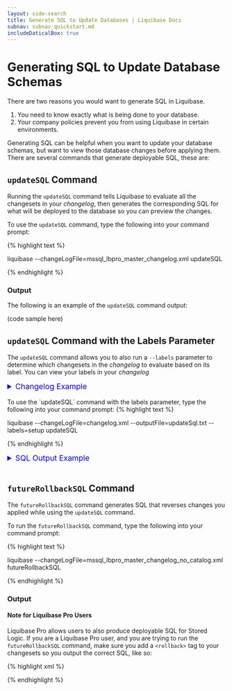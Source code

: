```yaml
---
layout: side-search
title: Generate SQL to Update Databases | Liquibase Docs
subnav: subnav_quickstart.md
includeDaticalBox: true
---
```


# Generating SQL to Update Database Schemas
There are two reasons you would want to generate SQL in Liquibase.
1. You need to know exactly what is being done to your database.
2. Your company policies prevent you from using Liquibase in certain environments.

Generating SQL can be helpful when you want to update your database schemas, but want to view those database changes before applying them. There are several commands that generate deployable SQL, these are:

## `updateSQL` Command
Running the `updateSQL` command tells Liquibase to evaluate all the changesets in your *changelog*, then generates the corresponding SQL for what will be deployed to the database so you can preview the changes.

To use the `updateSQL` command, type the following into your command prompt:

{% highlight text %}

liquibase --changeLogFile=mssql_lbpro_master_changelog.xml updateSQL

{% endhighlight %}
<br>

### Output
The following is an example of the `updateSQL` command output:

(code sample here)

## `updateSQL` Command with the Labels Parameter
The `updateSQL` command allows you to also run a `--labels` parameter to determine which changesets in the *changelog* to evaluate based on its label. You can view your labels in your *changelog*

<details>
<summary style="font-size:125%;color:blue;">Changelog Example</summary>
<br>
{% highlight xml %}

<?xml version="1.1" encoding="UTF-8" standalone="no"?>
<databaseChangeLog xmlns="http://www.liquibase.org/xml/ns/dbchangelog"  
  xmlns:ext="http://www.liquibase.org/xml/ns/dbchangelog-ext"  
  xmlns:xsi="http://www.w3.org/2001/XMLSchema-instance" 
  xmlns:pro="http://www.liquibase.org/xml/ns/pro"
  xsi:schemaLocation="http://www.liquibase.org/xml/ns/dbchangelog-ext http://www.liquibase.org/xml/ns/dbchangelog/dbchangelog-ext.xsd 
  http://www.liquibase.org/xml/ns/dbchangelog http://www.liquibase.org/xml/ns/dbchangelog/dbchangelog-3.6.xsd
  http://www.liquibase.org/xml/ns/pro http://www.liquibase.org/xml/ns/pro/liquibase-pro-3.8.xsd">

<!-- SETUP: Create tables and function for other objects to use. -->
  <changeSet author="Liquibase Pro User"  id="1::createTableforSynonym-proschema" labels="setup" objectQuotingStrategy="QUOTE_ALL_OBJECTS">
    <createTable schemaName="proschema" tableName="primary_table">
      <column name="name" type="CHAR(20)"/>
    </createTable>
  </changeSet>

  <changeSet author="Liquibase Pro User" id="2::createTableforView-proschema" labels="setup" objectQuotingStrategy="QUOTE_ALL_OBJECTS">
    <createTable schemaName="proschema" tableName="account">
      <column name="acct_num" type="NUMBER(20,0)"/>
      <column name="amoount" type="NUMBER(10,2)"/>
    </createTable>
  </changeSet>

  <changeSet author="Liquibase Pro User" id="3::createTableforCC-proschema" labels="setup" objectQuotingStrategy="QUOTE_ALL_OBJECTS">
    <createTable schemaName="proschema" tableName="suppliers">
      <column name="supplier_id" type="NUMBER(4, 0)"/>
      <column name="supplier_name" type="VARCHAR2(50 BYTE)"/>
    </createTable>
  </changeSet>

  <changeSet author="Liquibase Pro User" id="4::functionForTrigger" objectQuotingStrategy="QUOTE_ALL_OBJECTS" labels="setup">
    <pro:createFunction path="sql/postgres_setup_function.sql" functionName="canned_spam" schemaName="proschema"/>
    <rollback>
      <sqlFile endDelimiter=";" path="sql/postgres_setup_rollback.sql" splitStatements="true" stripComments="true"/>
    </rollback>
  </changeSet>         

  <!--SYNONYM - Not supported in Postgres Community -->

  <!-- VIEW -->
  <!-- Views are not coming from the Pro extension, but exist in Community, and we should validate view changes work after our changes. -->    
  <changeSet author="Liquibase Pro User" id="1::createView-PROSCHEMA" objectQuotingStrategy="QUOTE_ALL_OBJECTS" labels="createView,lbl-view">
    <createView fullDefinition="true" path="sql/postgres_master_view.sql" schemaName="proschema" viewName="view1"/>
  </changeSet>

  <changeSet author="Liquibase Pro User" id="2::dropView-proschema" labels="dropView,lbl-view">
    <dropView viewName="view1" schemaName="proschema"/>
  </changeSet>

  <!-- PROCEDURE -->
  <!-- Procedures are not coming from the Pro extension, but exist in Community, and we should validate procedure changes work after our changes. -->    
  <changeSet author="Liquibase Pro User" id="1::createProc-proschema" objectQuotingStrategy="QUOTE_ALL_OBJECTS" labels="createProcedure,lbl-proc">
    <createProcedure path="sql/postgres_master_proc.sql" procedureName="simple_proc" schemaName="proschema"/>
  </changeSet>

  <changeSet author="Liquibase Pro User" id="2::dropProc-proschema" labels="dropProcedure,lbl-proc">
    <dropProcedure procedureName="simple_proc" schemaName="proschema"/>
  </changeSet>  

  <!-- FUNCTION -->
  <changeSet author="Liquibase Pro User" id="1::createFunction-proschema" objectQuotingStrategy="QUOTE_ALL_OBJECTS" labels="createFunction,rollbackFunction, lbl-func">
    <pro:createFunction functionName="last_updated" path="sql/postgres_master_function.sql" schemaName="proschema"/>
    <rollback>
      <sqlFile endDelimiter=";" path="sql/postgres_master_rollback.sql" splitStatements="true" stripComments="true"/>
    </rollback>
  </changeSet>

  <changeSet author="Liquibase Pro User" id="2::dropFunc-proschema" labels="dropFunction,lbl-func">
    <pro:dropFunction functionName="last_updated" schemaName="proschema"/>
  </changeSet>  

  <!-- TRIGGER -->  
  <changeSet author="Liquibase Pro User" id="1::addTrigger-proschema" objectQuotingStrategy="QUOTE_ALL_OBJECTS" labels="createTrigger,lbl-trg">
    <pro:createTrigger disabled="false" path="sql/postgres_master_trigger.sql" schemaName="proschema" tableName="primary_table" triggerName="dinner_time"/>
  </changeSet>

  <changeSet author="Liquibase Pro User" id="2::disableTrigger-proschema" labels="disableTrigger,lbl-trig">
    <pro:disableTrigger triggerName="dinner_time" tableName="primary_table" schemaName="proschema"/>
  </changeSet>

  <changeSet author="Liquibase Pro User" id="3::enableTrigger-proschema" labels="enableTrigger,lbl-trig">
    <pro:enableTrigger triggerName="dinner_time" tableName="primary_table" schemaName="proschema"/>
  </changeSet>

  <changeSet author="Liquibase Pro User" id="4::renameTrigger-proschema" labels="renameTrigger,lbl-trg">
    <pro:renameTrigger oldTriggerName="dinner_time" newTriggerName="midnight_snack" tableName="primary_table" schemaName="proschema"/>
  </changeSet>  

  <changeSet author="Liquibase Pro User" id="5::dropTrigger-proschema" labels="dropTrigger,lbl-trg">
    <pro:dropTrigger triggerName="midnight_snack" schemaName="proschema" tableName="primary_table"/>
  </changeSet>

  <!-- CHECK CONSTRAINT -->
  <!-- disable/enableCheckConstraint are not supported on Postgres. -->
  <changeSet author="Liquibase Pro User" id="1::addCC-proschema" objectQuotingStrategy="QUOTE_ALL_OBJECTS" labels="addCheckConstraint,lbl-cc">
    <pro:addCheckConstraint constraintName="check_supplier_id" schemaName="proschema" disabled="false" tableName="suppliers">supplier_id BETWEEN 100 and 9999</pro:addCheckConstraint>
  </changeSet>  

  <changeSet author="Liquibase Pro User" id="4::dropCC-PROSCHEMA" labels="dropCheckConstraint,lbl-cc">
    <pro:dropCheckConstraint constraintName="check_supplier_id" tableName="suppliers" schemaName="proschema"/>
  </changeSet>    

</databaseChangeLog>

{% endhighlight %}
</details>
<br>
To use the `updateSQL` command with the labels parameter, type the following into your command prompt:
{% highlight text %}

liquibase --changeLogFile=changelog.xml --outputFile=updateSql.txt --labels=setup updateSQL

{% endhighlight %}
<br>

<details>
<summary style="font-size:125%;color:blue;">SQL Output Example</summary>
The following is an example of the `updateSQL` command output with the labels parameter enabled:

{% highlight sql %}

-- *********************************************************************
-- Update Database Script
-- *********************************************************************
-- Change Log: changelog.xml
-- Ran at: 11/12/19 3:48 PM
-- Against: jenkinsci@jdbc:postgresql://localhost:5432/jenkinsci
-- Liquibase version: 3.8.1-local-SNAPSHOT
-- *********************************************************************

-- Create Database Lock Table
CREATE TABLE public.databasechangeloglock (ID INTEGER NOT NULL, LOCKED BOOLEAN NOT NULL, LOCKGRANTED TIMESTAMP WITHOUT TIME ZONE, LOCKEDBY VARCHAR(255), CONSTRAINT DATABASECHANGELOGLOCK_PKEY PRIMARY KEY (ID));

-- Initialize Database Lock Table
DELETE FROM public.databasechangeloglock;

INSERT INTO public.databasechangeloglock (ID, LOCKED) VALUES (1, FALSE);

-- Lock Database
UPDATE public.databasechangeloglock SET LOCKED = TRUE, LOCKEDBY = '172.18.0.1 (172.18.0.1)', LOCKGRANTED = '2019-11-12 15:48:30.445' WHERE ID = 1 AND LOCKED = FALSE;

-- Create Database Change Log Table
CREATE TABLE public.databasechangelog (ID VARCHAR(255) NOT NULL, AUTHOR VARCHAR(255) NOT NULL, FILENAME VARCHAR(255) NOT NULL, DATEEXECUTED TIMESTAMP WITHOUT TIME ZONE NOT NULL, ORDEREXECUTED INTEGER NOT NULL, EXECTYPE VARCHAR(10) NOT NULL, MD5SUM VARCHAR(35), DESCRIPTION VARCHAR(255), COMMENTS VARCHAR(255), TAG VARCHAR(255), LIQUIBASE VARCHAR(20), CONTEXTS VARCHAR(255), LABELS VARCHAR(255), DEPLOYMENT_ID VARCHAR(10));

-- Changeset changelog.xml::1::createTableforSynonym-proschema::Liquibase Pro User
CREATE TABLE "proschema"."primary_table" ("name" CHAR(20));

INSERT INTO public.databasechangelog (ID, AUTHOR, FILENAME, DATEEXECUTED, ORDEREXECUTED, MD5SUM, DESCRIPTION, COMMENTS, EXECTYPE, CONTEXTS, LABELS, LIQUIBASE, DEPLOYMENT_ID) VALUES ('1::createTableforSynonym-proschema', 'Liquibase Pro User', 'changelog.xml', NOW(), 1, '8:2e63963bef0a14594b566e06c3eabe2d', 'createTable tableName=primary_table', '', 'EXECUTED', NULL, 'setup', '3.8.1-local-SNP', '3595312173');

-- Changeset changelog.xml::2::createTableforView-proschema::Liquibase Pro User
CREATE TABLE "proschema"."account" ("acct_num" numeric(20, 0), "amoount" numeric(10, 2));

INSERT INTO public.databasechangelog (ID, AUTHOR, FILENAME, DATEEXECUTED, ORDEREXECUTED, MD5SUM, DESCRIPTION, COMMENTS, EXECTYPE, CONTEXTS, LABELS, LIQUIBASE, DEPLOYMENT_ID) VALUES ('2::createTableforView-proschema', 'Liquibase Pro User', 'changelog.xml', NOW(), 2, '8:344a50de118d3db500c0b28b76e14e81', 'createTable tableName=account', '', 'EXECUTED', NULL, 'setup', '3.8.1-local-SNP', '3595312173');

-- Changeset changelog.xml::3::createTableforCC-proschema::Liquibase Pro User
CREATE TABLE "proschema"."suppliers" ("supplier_id" numeric(4, 0), "supplier_name" VARCHAR(50));

INSERT INTO public.databasechangelog (ID, AUTHOR, FILENAME, DATEEXECUTED, ORDEREXECUTED, MD5SUM, DESCRIPTION, COMMENTS, EXECTYPE, CONTEXTS, LABELS, LIQUIBASE, DEPLOYMENT_ID) VALUES ('3::createTableforCC-proschema', 'Liquibase Pro User', 'changelog.xml', NOW(), 3, '8:19236a09a645a2fecd0707b7e3efe4c1', 'createTable tableName=suppliers', '', 'EXECUTED', NULL, 'setup', '3.8.1-local-SNP', '3595312173');

-- Changeset changelog.xml::4::functionForTrigger::Liquibase Pro User
SET SEARCH_PATH=proschema;

CREATE OR REPLACE FUNCTION "proschema".canned_spam()
    RETURNS trigger
    SET SCHEMA 'proschema'
    AS $$
        BEGIN
            RAISE NOTICE 'Canned Spam in a frying pan: ick';
            RETURN NEW;
        END ;
    $$
LANGUAGE plpgsql;

INSERT INTO public.databasechangelog (ID, AUTHOR, FILENAME, DATEEXECUTED, ORDEREXECUTED, MD5SUM, DESCRIPTION, COMMENTS, EXECTYPE, CONTEXTS, LABELS, LIQUIBASE, DEPLOYMENT_ID) VALUES ('4::functionForTrigger', 'Liquibase Pro User', 'changelog.xml', NOW(), 4, '8:d26a1492fbf2b697a634dad498a87096', 'createFunction functionName=canned_spam', '', 'EXECUTED', NULL, 'setup', '3.8.1-local-SNP', '3595312173');

-- Release Database Lock
UPDATE public.databasechangeloglock SET LOCKED = FALSE, LOCKEDBY = NULL, LOCKGRANTED = NULL WHERE ID = 1;

{% endhighlight %}
</details>
<br>

## `futureRollbackSQL` Command
The `futureRollbackSQL` command generates SQL that reverses changes you applied while using the `updateSQL` command.

To run the `futureRollbackSQL` command, type the following into your command prompt:

{% highlight text %}

liquibase --changeLogFile=mssql_lbpro_master_changelog_no_catalog.xml futureRollbackSQL

{% endhighlight %}
<br>

### Output

#### Note for Liquibase Pro Users
Liquibase Pro allows users to also produce deployable SQL for Stored Logic. If you are a Liquibase Pro user, and you are trying to run the `futureRollbackSQL` command, make sure you add a `<rollback>` tag to your changesets so you output the correct SQL, like so:

{% highlight xml %}

<changeSet author="Liquibase Pro User" id="1::createFunction-proCatalog" objectQuotingStrategy="QUOTE_ALL_OBJECTS" labels="createFunction,rollbackFunction, lbl-func">
    <pro:createFunction functionName="emailFunction" path="sql/lbpro_master_func.sql" schemaName="dbo"/>    
    <rollback>
        <sqlFile endDelimiter="GO" path="sql/lbpro_master_func_rollback.sql" splitStatements="true" stripComments="true"/>
    </rollback>
</changeSet>

{% endhighlight %}